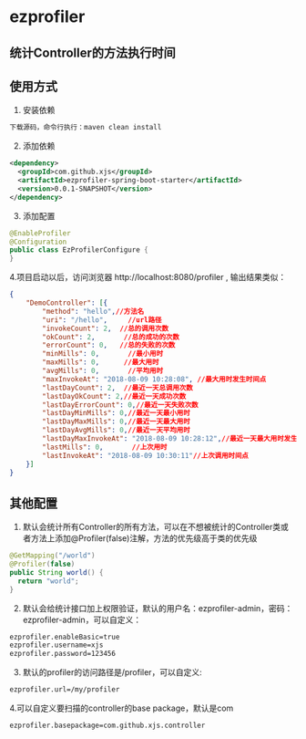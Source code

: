 # ezprofiler

## 统计Controller的方法执行时间

## 使用方式

1. 安装依赖
```sh
下载源码，命令行执行：maven clean install
```

2. 添加依赖
```xml
<dependency>
  <groupId>com.github.xjs</groupId>
  <artifactId>ezprofiler-spring-boot-starter</artifactId>
  <version>0.0.1-SNAPSHOT</version>
</dependency>
```
3. 添加配置
```java
@EnableProfiler
@Configuration
public class EzProfilerConfigure {
}
```
4.项目启动以后，访问浏览器 http://localhost:8080/profiler , 输出结果类似：
```json
{
	"DemoController": [{
		"method": "hello",//方法名
		"uri": "/hello",     //url路径
		"invokeCount": 2,  //总的调用次数
		"okCount": 2,       //总的成功的次数
		"errorCount": 0,   //总的失败的次数
		"minMills": 0,       //最小用时
		"maxMills": 0,      //最大用时
		"avgMills": 0,       //平均用时
		"maxInvokeAt": "2018-08-09 10:28:08", //最大用时发生时间点
		"lastDayCount": 2,  //最近一天总调用次数
		"lastDayOkCount": 2,//最近一天成功次数
		"lastDayErrorCount": 0,//最近一天失败次数
		"lastDayMinMills": 0,//最近一天最小用时
		"lastDayMaxMills": 0,//最近一天最大用时
		"lastDayAvgMills": 0,//最近一天平均用时
		"lastDayMaxInvokeAt": "2018-08-09 10:28:12",//最近一天最大用时发生时间点
		"lastMills": 0,       //上次用时
		"lastInvokeAt": "2018-08-09 10:30:11"//上次调用时间点
	}]
}
```

## 其他配置

1. 默认会统计所有Controller的所有方法，可以在不想被统计的Controller类或者方法上添加@Profiler(false)注解，方法的优先级高于类的优先级
```java
@GetMapping("/world")
@Profiler(false)
public String world() {
  return "world";
}
```
2. 默认会给统计接口加上权限验证，默认的用户名：ezprofiler-admin，密码：ezprofiler-admin，可以自定义：
```html
ezprofiler.enableBasic=true
ezprofiler.username=xjs
ezprofiler.password=123456
```
3. 默认的profiler的访问路径是/profiler，可以自定义:
```html
ezprofiler.url=/my/profiler
```
4.可以自定义要扫描的controller的base package，默认是com
```html
ezprofiler.basepackage=com.github.xjs.controller
```
